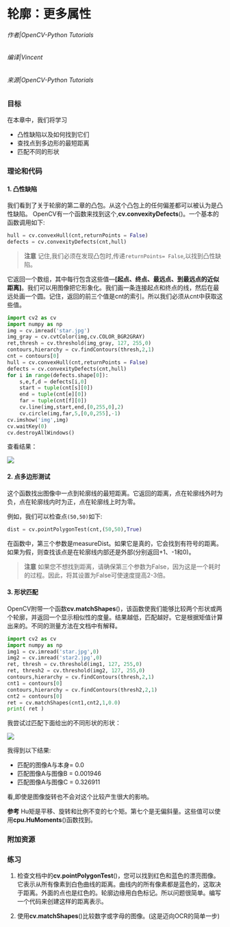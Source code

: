 # 轮廓：更多属性

###### 作者|OpenCV-Python Tutorials
###### 编译|Vincent
###### 来源|OpenCV-Python Tutorials  

### 目标

在本章中，我们将学习
- 凸性缺陷以及如何找到它们 
- 查找点到多边形的最短距离 
- 匹配不同的形状

### 理论和代码
#### 1. 凸性缺陷

我们看到了关于轮廓的第二章的凸包。从这个凸包上的任何偏差都可以被认为是凸性缺陷。
OpenCV有一个函数来找到这个,**cv.convexityDefects**()。一个基本的函数调用如下:

```python
hull = cv.convexHull(cnt,returnPoints = False)
defects = cv.convexityDefects(cnt,hull)
```

> **注意**
记住,我们必须在发现凸包时,传递`returnPoints= False`,以找到凸性缺陷。

它返回一个数组，其中每行包含这些值—**[起点、终点、最远点、到最远点的近似距离]**。我们可以用图像把它形象化。我们画一条连接起点和终点的线，然后在最远处画一个圆。记住，返回的前三个值是cnt的索引。所以我们必须从cnt中获取这些值。

```python
import cv2 as cv
import numpy as np
img = cv.imread('star.jpg')
img_gray = cv.cvtColor(img,cv.COLOR_BGR2GRAY)
ret,thresh = cv.threshold(img_gray, 127, 255,0)
contours,hierarchy = cv.findContours(thresh,2,1)
cnt = contours[0]
hull = cv.convexHull(cnt,returnPoints = False)
defects = cv.convexityDefects(cnt,hull)
for i in range(defects.shape[0]):
    s,e,f,d = defects[i,0]
    start = tuple(cnt[s][0])
    end = tuple(cnt[e][0])
    far = tuple(cnt[f][0])
    cv.line(img,start,end,[0,255,0],2)
    cv.circle(img,far,5,[0,0,255],-1)
cv.imshow('img',img)
cv.waitKey(0)
cv.destroyAllWindows()
```

查看结果：

![](http://qiniu.aihubs.net/defects.jpg)

#### 2. 点多边形测试

这个函数找出图像中一点到轮廓线的最短距离。它返回的距离，点在轮廓线外时为负，点在轮廓线内时为正，点在轮廓线上时为零。

例如，我们可以检查点`(50,50)`如下:

```python
dist = cv.pointPolygonTest(cnt,(50,50),True)
```

在函数中，第三个参数是measureDist。如果它是真的，它会找到有符号的距离。如果为假，则查找该点是在轮廓线内部还是外部(分别返回+1、-1和0)。

> **注意**
  如果您不想找到距离，请确保第三个参数为False，因为这是一个耗时的过程。因此，将其设置为False可使速度提高2-3倍。

#### 3. 形状匹配

OpenCV附带一个函数**cv.matchShapes**()，该函数使我们能够比较两个形状或两个轮廓，并返回一个显示相似性的度量。结果越低，匹配越好。它是根据矩值计算出来的。不同的测量方法在文档中有解释。

```python
import cv2 as cv
import numpy as np
img1 = cv.imread('star.jpg',0)
img2 = cv.imread('star2.jpg',0)
ret, thresh = cv.threshold(img1, 127, 255,0)
ret, thresh2 = cv.threshold(img2, 127, 255,0)
contours,hierarchy = cv.findContours(thresh,2,1)
cnt1 = contours[0]
contours,hierarchy = cv.findContours(thresh2,2,1)
cnt2 = contours[0]
ret = cv.matchShapes(cnt1,cnt2,1,0.0)
print( ret )
```

我尝试过匹配下面给出的不同形状的形状：

![](http://qiniu.aihubs.net/matchshapes.jpg)

我得到以下结果:
- 匹配的图像A与本身= 0.0
- 匹配图像A与图像B = 0.001946
- 匹配图像A与图像C = 0.326911

看,即使是图像旋转也不会对这个比较产生很大的影响。

**参考**
Hu矩是平移、旋转和比例不变的七个矩。第七个是无偏斜量。这些值可以使用**cpu.HuMoments**()函数找到。

### 附加资源

### 练习

1. 检查文档中的**cv.pointPolygonTest**()，您可以找到红色和蓝色的漂亮图像。它表示从所有像素到白色曲线的距离。曲线内的所有像素都是蓝色的，这取决于距离。外面的点也是红色的。轮廓边缘用白色标记。所以问题很简单。编写一个代码来创建这样的距离表示。

2. 使用**cv.matchShapes**()比较数字或字母的图像。(这是迈向OCR的简单一步)